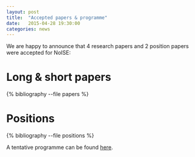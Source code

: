 ```yaml
---
layout: post
title:  "Accepted papers & programme"
date:   2015-04-28 19:30:00
categories: news
---
```


We are happy to announce that 4 research papers and 2 position papers were accepted for NoISE:

Long & short papers
=================

{% bibliography --file papers %}

Positions
=================

{% bibliography --file positions %}

A tentative programme can be found [here](/programme/).
